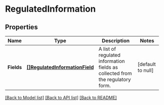 # RegulatedInformation

## Properties
Name | Type | Description | Notes
------------ | ------------- | ------------- | -------------
**Fields** | [**[]RegulatedInformationField**](RegulatedInformationField.md) | A list of regulated information fields as collected from the regulatory form. | [default to null]

[[Back to Model list]](../README.md#documentation-for-models) [[Back to API list]](../README.md#documentation-for-api-endpoints) [[Back to README]](../README.md)


